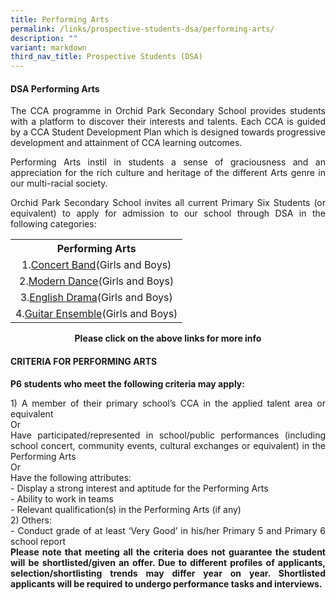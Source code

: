 ```yaml
---
title: Performing Arts
permalink: /links/prospective-students-dsa/performing-arts/
description: ""
variant: markdown
third_nav_title: Prospective Students (DSA)
---
```

<div align="justify">
<h4><strong>DSA Performing Arts</strong></h4>
<p>The CCA programme in Orchid Park Secondary School provides students with a platform to discover their interests and talents. Each CCA is guided by a CCA Student Development Plan which is designed towards progressive development and attainment of CCA learning outcomes.</p>
<p>Performing Arts instil in students a sense of graciousness and an appreciation for the rich culture and heritage of the different Arts genre in our multi-racial society. </p>
<p>Orchid Park Secondary School invites all current Primary Six Students (or equivalent) to apply for admission to our school through DSA in the following categories:</p>
<table style="margin-left: auto; margin-right: auto;">
<tbody>
<tr>
<th style="text-align: center;">Performing Arts</th>
</tr>
<tr>
<td style="text-align: center;">1.<a href="/cca/band/" target="_blank" rel="noopener">Concert Band</a>(Girls and Boys)</td>
</tr>
<tr>
<td style="text-align: center;">2.<a href="/cca/dance/" target="_blank" rel="noopener">Modern Dance</a>(Girls and Boys)</td>
</tr>
<tr>
<td style="text-align: center;">3.<a href="/cca/drama/" target="_blank" rel="noopener">English Drama</a>(Girls and Boys)</td>
</tr>
<tr>
<td style="text-align: center;">4.<a href="/cca/guitar/" target="_blank" rel="noopener">Guitar Ensemble</a>(Girls and Boys)</td>
</tr>
</tbody>
</table>
<p style="text-align: center;"><strong>Please click on the above links for more info</strong></p>

<h4>CRITERIA FOR PERFORMING ARTS</h4>
<p><b>P6 students who meet the following criteria may apply:</b></p>
<p>1) A member of their primary school’s CCA in the applied talent area or equivalent
<br>Or
<br>Have participated/represented in school/public performances (including school concert, community events, cultural exchanges or equivalent) in the Performing Arts
<br>Or
<br>Have the following attributes:
<br>- Display a strong interest and aptitude for the Performing Arts
<br>- Ability to work in teams
<br>- Relevant qualification(s) in the Performing Arts (if any)
<br>2) Others:
<br>- Conduct grade of at least ‘Very Good’ in his/her Primary 5 and Primary 6 school report
<br><b>Please note that meeting all the criteria does not guarantee the student will be shortlisted/given an offer. Due to different profiles of applicants, selection/shortlisting trends may differ year on year. Shortlisted applicants will be required to undergo performance tasks and interviews.</b></p>



	
</div>